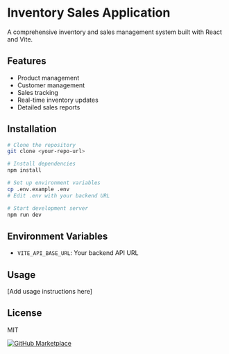 # Inventory Sales Application

A comprehensive inventory and sales management system built with React and Vite.

## Features
- Product management
- Customer management
- Sales tracking
- Real-time inventory updates
- Detailed sales reports

## Installation

```bash
# Clone the repository
git clone <your-repo-url>

# Install dependencies
npm install

# Set up environment variables
cp .env.example .env
# Edit .env with your backend URL

# Start development server
npm run dev
```

## Environment Variables
- `VITE_API_BASE_URL`: Your backend API URL

## Usage
[Add usage instructions here]

## License
MIT

[![GitHub Marketplace](https://img.shields.io/badge/GitHub-Marketplace-blue)](https://github.com/marketplace/your-app-name)
